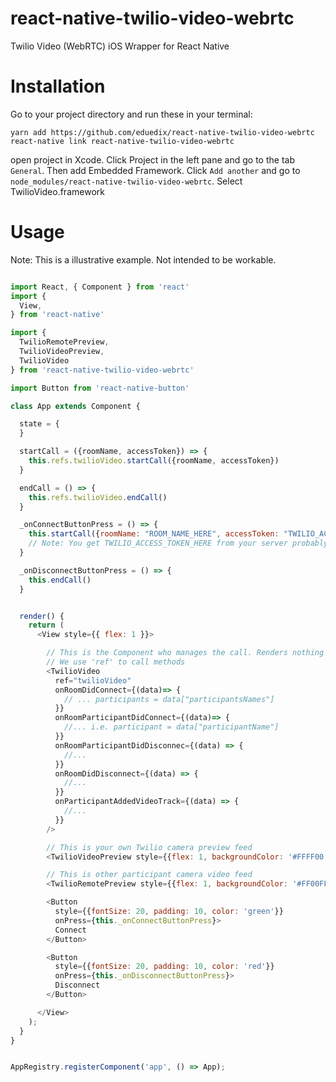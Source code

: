 # react-native-twilio-video-webrtc
Twilio Video (WebRTC) iOS Wrapper for React Native

# Installation
Go to your project directory and run these in your terminal:

```
yarn add https://github.com/eduedix/react-native-twilio-video-webrtc
react-native link react-native-twilio-video-webrtc
```

open project in Xcode. Click Project in the left pane and go to the tab `General`. Then add Embedded Framework. Click `Add another` and go to `node_modules/react-native-twilio-video-webrtc`. Select TwilioVideo.framework

# Usage

Note: This is a illustrative example. Not intended to be workable.

````javascript

import React, { Component } from 'react'
import {
  View,
} from 'react-native'

import {
  TwilioRemotePreview, 
  TwilioVideoPreview, 
  TwilioVideo
} from 'react-native-twilio-video-webrtc'

import Button from 'react-native-button'

class App extends Component {

  state = {
  }

  startCall = ({roomName, accessToken}) => {
    this.refs.twilioVideo.startCall({roomName, accessToken})
  }

  endCall = () => {
    this.refs.twilioVideo.endCall()
  }

  _onConnectButtonPress = () => {
    this.startCall({roomName: "ROOM_NAME_HERE", accessToken: "TWILIO_ACCESS_TOKEN_HERE"})
    // Note: You get TWILIO_ACCESS_TOKEN_HERE from your server probably
  }

  _onDisconnectButtonPress = () => {
    this.endCall()
  }


  render() {
    return (
      <View style={{ flex: 1 }}>

        // This is the Component who manages the call. Renders nothing or children if passed.
        // We use 'ref' to call methods
        <TwilioVideo
          ref="twilioVideo" 
          onRoomDidConnect={(data)=> {
            // ... participants = data["participantsNames"]
          }} 
          onRoomParticipantDidConnect={(data)=> {
            //... i.e. participant = data["participantName"]
          }} 
          onRoomParticipantDidDisconnec={(data) => {
            //...
          }}
          onRoomDidDisconnect={(data) => {
            //...
          }}
          onParticipantAddedVideoTrack={(data) => {
            //...
          }}
        />

        // This is your own Twilio camera preview feed
        <TwilioVideoPreview style={{flex: 1, backgroundColor: '#FFFF00'}} />

        // This is other participant camera video feed
        <TwilioRemotePreview style={{flex: 1, backgroundColor: '#FF00FF'}} />

        <Button
          style={{fontSize: 20, padding: 10, color: 'green'}}
          onPress={this._onConnectButtonPress}>
          Connect
        </Button>

        <Button
          style={{fontSize: 20, padding: 10, color: 'red'}}
          onPress={this._onDisconnectButtonPress}>
          Disconnect
        </Button>

      </View>
    );
  }
}


AppRegistry.registerComponent('app', () => App);
````
